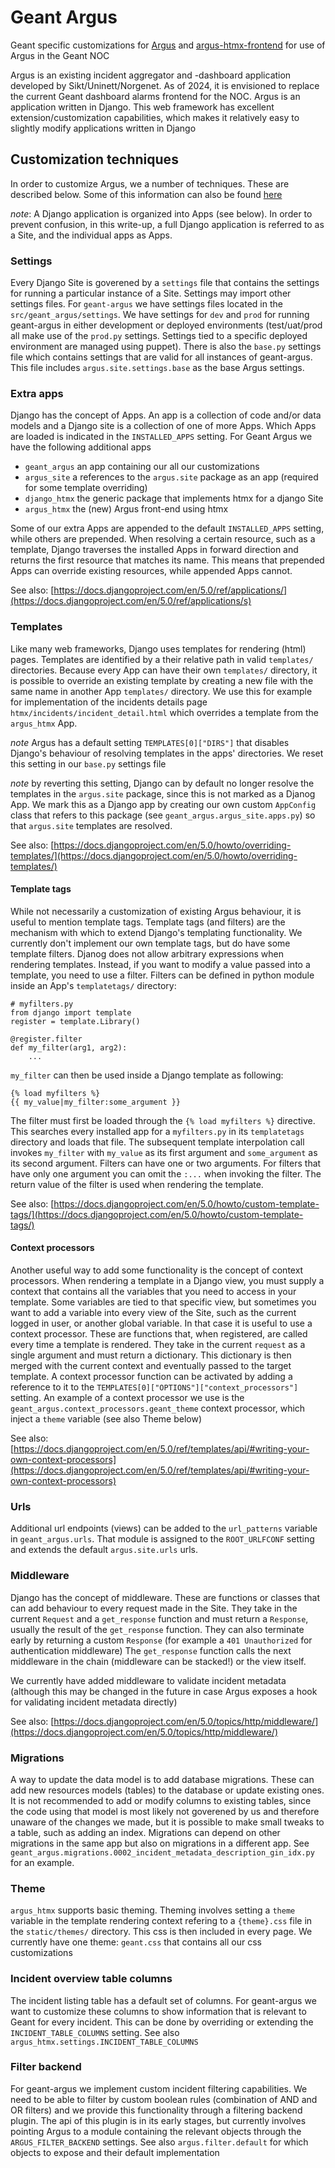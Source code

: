 # Geant Argus
Geant specific customizations for [Argus](https://github.com/Uninett/Argus/) and
[argus-htmx-frontend](https://github.com/Uninett/argus-htmx-frontend/) for use of Argus in the
Geant NOC

Argus is an existing incident aggregator and -dashboard application developed by
Sikt/Uninett/Norgenet. As of 2024, it is envisioned to replace the current Geant dashboard alarms
frontend for the NOC. Argus is an application written in Django. This web framework has excellent
extension/customization capabilities, which makes it relatively easy to slightly modify
applications written in Django



## Customization techniques
In order to customize Argus, we a number of techniques. These are described below. Some of this
information can also be found [here](https://argus-server.readthedocs.io/en/latest/site-specific-settings.html)

*note*: A Django application is organized into Apps (see below). In order to prevent confusion, in
this write-up, a full Django application is referred to as a Site, and the individual apps as Apps.


### Settings
Every Django Site is goverened by a `settings` file that contains the settings for running a
particular instance of a Site. Settings may import other settings files. For `geant-argus` we have
settings files located in the `src/geant_argus/settings`. We have settings for `dev` and `prod` for
running geant-argus in either development or deployed environments (test/uat/prod all make use of
the `prod.py` settings. Settings tied to a specific deployed environment are managed using puppet).
There is also the `base.py` settings file which contains settings that are valid for all instances
of geant-argus. This file includes `argus.site.settings.base` as the base Argus settings.


### Extra apps
Django has the concept of Apps. An app is a collection of code and/or data models and a Django
site is a collection of one of more Apps. Which Apps are loaded is indicated in the
`INSTALLED_APPS` setting. For Geant Argus we have the following additional apps
* `geant_argus` an app containing our all our customizations
* `argus_site` a references to the `argus.site` package as an app (required for some template
    overriding)
* `django_htmx` the generic package that implements htmx for a django Site
* `argus_htmx` the (new) Argus front-end using htmx

Some of our extra Apps are appended to the default `INSTALLED_APPS` setting, while others are
prepended. When resolving a certain resource, such as a template, Django traverses the installed
Apps in forward direction and returns the first resource that matches its name. This means that
prepended Apps can override existing resources, while appended Apps cannot.

See also: [https://docs.djangoproject.com/en/5.0/ref/applications/](https://docs.djangoproject.com/en/5.0/ref/applications/s)


### Templates
Like many web frameworks, Django uses templates for rendering (html) pages. Templates are
identified by a their relative path in valid `templates/` directories. Because every App can have
their own `templates/` directory, it is possible to override an existing template by creating a
new file with the same name in another App `templates/` directory. We use this for example for
implementation of the incidents details page `htmx/incidents/incident_detail.html` which overrides
a template from the `argus_htmx` App.

*note* Argus has a default setting `TEMPLATES[0]["DIRS"]` that disables Django's behaviour of
resolving templates in the apps' directories. We reset this setting in our `base.py` settings file

*note* by reverting this setting, Django can by default no longer resolve the templates in the
`argus.site` package, since this is not marked as a Djanog App. We mark this as a Django app by
creating our own custom `AppConfig` class that refers to this package (see
`geant_argus.argus_site.apps.py`) so that `argus.site` templates are resolved.

See also: [https://docs.djangoproject.com/en/5.0/howto/overriding-templates/](https://docs.djangoproject.com/en/5.0/howto/overriding-templates/)


#### Template tags
While not necessarily a customization of existing Argus behaviour, it is useful to mention template
tags. Template tags (and filters) are the mechanism with which to extend Django's templating
functionality. We currently don't implement our own template tags, but do have some template
filters. Djanog does not allow arbitrary expressions when rendering templates. Instead, if you want
to modify a value passed into a template, you need to use a filter. Filters can
be defined in python module inside an App's `templatetags/` directory:

```
# myfilters.py
from django import template
register = template.Library()

@register.filter
def my_filter(arg1, arg2):
    ...
```

`my_filter` can then be used inside a Django template as following:
```
{% load myfilters %}
{{ my_value|my_filter:some_argument }}
```

The filter must first be loaded through the `{% load myfilters %}` directive. This searches
every installed app for a `myfilters.py` in its `templatetags` directory and loads that file. The
subsequent template interpolation call invokes `my_filter` with `my_value` as its first argument
and `some_argument` as its second argument. Filters can have one or two arguments. For filters that
have only one argument you can omit the `:...` when invoking the filter. The return value of the
filter is used when rendering the template.

See also: [https://docs.djangoproject.com/en/5.0/howto/custom-template-tags/](https://docs.djangoproject.com/en/5.0/howto/custom-template-tags/)


#### Context processors
Another useful way to add some functionality is the concept of context processors. When rendering a
template in a Django view, you must supply a context that contains all the variables that you need
to access in your template. Some variables are tied to that specific view, but sometimes you want
to add a variable into every view of the Site, such as the current logged in user, or another
global variable. In that case it is useful to use a context processor. These are functions that,
when registered, are called every time a template is rendered. They take in the current `request`
as a single argument and must return a dictionary. This dictionary is then merged with the current
context and eventually passed to the target template. A context processor function can
be activated by adding a reference to it to the `TEMPLATES[0]["OPTIONS"]["context_processors"]`
setting. An example of a context processor we use is the `geant_argus.context_processors.geant_theme`
context processor, which inject a `theme` variable (see also Theme below)

See also: [https://docs.djangoproject.com/en/5.0/ref/templates/api/#writing-your-own-context-processors](https://docs.djangoproject.com/en/5.0/ref/templates/api/#writing-your-own-context-processors)


### Urls
Additional url endpoints (views) can be added to the `url_patterns` variable in `geant_argus.urls`.
That module is assigned to the `ROOT_URLFCONF` setting and extends the default `argus.site.urls`
urls.


### Middleware
Django has the concept of middleware. These are functions or classes that can add behaviour to
every request made in the Site. They take in the current `Request` and a `get_response` function
and must return a `Response`, usually the result of the `get_response` function. They can also
terminate early by returning a custom `Response` (for example a `401 Unauthorized` for
authentication middleware) The `get_response` function calls the next middleware in the chain
(middleware can be stacked!) or the view itself.

We currently have added middleware to validate incident metadata (although this may be changed in
the future in case Argus exposes a hook for validating incident metadata directly)

See also: [https://docs.djangoproject.com/en/5.0/topics/http/middleware/](https://docs.djangoproject.com/en/5.0/topics/http/middleware/)


### Migrations
A way to update the data model is to add database migrations. These can add new resources models
(tables) to the database or update existing ones. It is not recommended to add or modify columns
to existing tables, since the code using that model is most likely not goverened by us and
therefore unaware of the changes we made, but it is possible to make small tweaks to a table, such
as adding an index. Migrations can depend on other migrations in the same app but also on
migrations in a different app. See `geant_argus.migrations.0002_incident_metadata_description_gin_idx.py`
for an example.


### Theme
`argus_htmx` supports basic theming. Theming involves setting a `theme` variable in the template
rendering context refering to a `{theme}.css` file in the `static/themes/`  directory. This css
is then included in every page. We currently have one theme: `geant.css` that contains all our css
customizations


### Incident overview table columns
The incident listing table has a default set of columns. For geant-argus we want to customize
these columns to show information that is relevant to Geant for every incident. This can be done
by overriding or extending the `INCIDENT_TABLE_COLUMNS` setting. See also
`argus_htmx.settings.INCIDENT_TABLE_COLUMNS`


### Filter backend
For geant-argus we implement custom incident filtering capabilities. We need to be able to filter
by custom boolean rules (combination of AND and OR filters) and we provide this functionality
through a filtering backend plugin. The api of this plugin is in its early stages, but currently
involves pointing Argus to a module containing the relevant objects through the
`ARGUS_FILTER_BACKEND` settings. See also `argus.filter.default` for which objects to expose and
their default implementation
